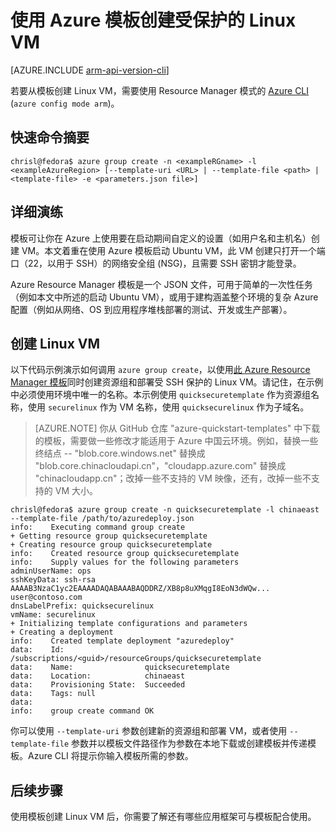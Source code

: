 <!-- ARM: tested -->

<properties
	pageTitle="使用 Azure 模板创建安全 Linux VM | Azure"
	description="使用 Azure Resource Manager 模板在 Azure 上创建安全 Linux VM。"
	services="virtual-machines-linux"
	documentationCenter=""
	authors="vlivech"
	manager="timlt"
	editor=""
	tags="azure-service-management,azure-resource-manager" />

<tags
	ms.service="virtual-machines-linux"
	ms.date="04/27/2016"
	wacn.date="06/29/2016"/>

# 使用 Azure 模板创建受保护的 Linux VM

[AZURE.INCLUDE [arm-api-version-cli](../includes/arm-api-version-cli.md)]

若要从模板创建 Linux VM，需要使用 Resource Manager 模式的 [Azure CLI](/documentation/articles/xplat-cli-install) (`azure config mode arm`)。

## 快速命令摘要

	chrisl@fedora$ azure group create -n <exampleRGname> -l <exampleAzureRegion> [--template-uri <URL> | --template-file <path> | <template-file> -e <parameters.json file>]

## 详细演练

模板可让你在 Azure 上使用要在启动期间自定义的设置（如用户名和主机名）创建 VM。本文着重在使用 Azure 模板启动 Ubuntu VM，此 VM 创建只打开一个端口（22，以用于 SSH）的网络安全组 (NSG)，且需要 SSH 密钥才能登录。

Azure Resource Manager 模板是一个 JSON 文件，可用于简单的一次性任务（例如本文中所述的启动 Ubuntu VM），或用于建构涵盖整个环境的复杂 Azure 配置（例如从网络、OS 到应用程序堆栈部署的测试、开发或生产部署）。

## 创建 Linux VM

以下代码示例演示如何调用 `azure group create`，以使用[此 Azure Resource Manager 模板](https://raw.githubusercontent.com/Azure/azure-quickstart-templates/master/101-vm-sshkey/azuredeploy.json)同时创建资源组和部署受 SSH 保护的 Linux VM。请记住，在示例中必须使用环境中唯一的名称。本示例使用 `quicksecuretemplate` 作为资源组名称，使用 `securelinux` 作为 VM 名称，使用 `quicksecurelinux` 作为子域名。

>[AZURE.NOTE] 你从 GitHub 仓库 "azure-quickstart-templates" 中下载的模板，需要做一些修改才能适用于 Azure 中国云环境。例如，替换一些终结点 -- "blob.core.windows.net" 替换成 "blob.core.chinacloudapi.cn"，"cloudapp.azure.com" 替换成 "chinacloudapp.cn"；改掉一些不支持的 VM 映像，还有，改掉一些不支持的 VM 大小。

	chrisl@fedora$ azure group create -n quicksecuretemplate -l chinaeast --template-file /path/to/azuredeploy.json
	info:    Executing command group create
	+ Getting resource group quicksecuretemplate
	+ Creating resource group quicksecuretemplate
	info:    Created resource group quicksecuretemplate
	info:    Supply values for the following parameters
	adminUserName: ops
	sshKeyData: ssh-rsa AAAAB3NzaC1yc2EAAAADAQABAAABAQDDRZ/XB8p8uXMqgI8EoN3dWQw... user@contoso.com
	dnsLabelPrefix: quicksecurelinux
	vmName: securelinux
	+ Initializing template configurations and parameters
	+ Creating a deployment
	info:    Created template deployment "azuredeploy"
	data:    Id:                  /subscriptions/<guid>/resourceGroups/quicksecuretemplate
	data:    Name:                quicksecuretemplate
	data:    Location:            chinaeast
	data:    Provisioning State:  Succeeded
	data:    Tags: null
	data:
	info:    group create command OK

你可以使用 `--template-uri` 参数创建新的资源组和部署 VM，或者使用 `--template-file` 参数并以模板文件路径作为参数在本地下载或创建模板并传递模板。Azure CLI 将提示你输入模板所需的参数。

## 后续步骤

使用模板创建 Linux VM 后，你需要了解还有哪些应用框架可与模板配合使用。

<!---HONumber=Mooncake_0425_2016-->